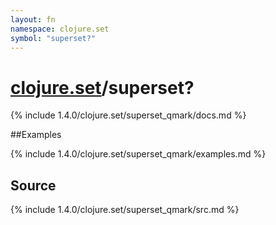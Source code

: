 ```yaml
---
layout: fn
namespace: clojure.set
symbol: "superset?"
---
```


# [clojure.set](../)/superset?

{% include 1.4.0/clojure.set/superset_qmark/docs.md %}

##Examples

{% include 1.4.0/clojure.set/superset_qmark/examples.md %}
## Source
{% include 1.4.0/clojure.set/superset_qmark/src.md %}

